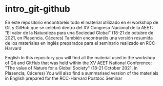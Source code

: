 # intro_git-github
En este repositorio encontraréis todo el material utilizado en el workshop de Git y GitHub que se celebró dentro del XV Congreso Nacional de la AEET: “El valor de la Naturaleza para una Sociedad Global” (18-21 de octubre de 2021, en Plasencia, Cáceres)
También encontraréis una versión resumida de los materiales en inglés preparados para el seminario realizado en RCC-Harvard

English
In this repository you will find all the material used in the workshop of Git and GitHub that was held within the XV AEET National Conference: "The value of Nature for a Global Society" (18-21 October 2021, in Plasencia, Cáceres)
You will also find a summarised version of the materials in English prepared for the RCC-Harvard Postdoc Seminar
